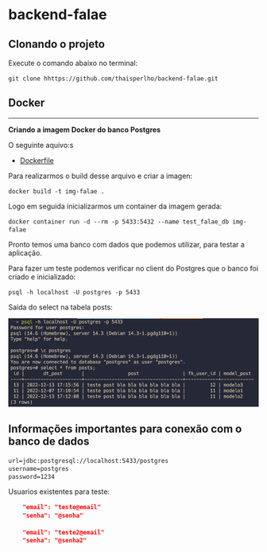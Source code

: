 # backend-falae
## Clonando o projeto

Execute o comando abaixo no terminal:

```
git clone hhttps://github.com/thaisperlho/backend-falae.git
```
## Docker
---

__Criando a imagem Docker do banco Postgres__

O seguinte aquivo:s
- [Dockerfile](Dockerfile)

Para realizarmos o build desse arquivo e criar a imagen:

```
docker build -t img-falae .
```

Logo em seguida inicializarmos um container da imagem gerada:

```
docker container run -d --rm -p 5433:5432 --name test_falae_db img-falae
```

Pronto temos uma banco com dados que podemos utilizar, para testar a aplicação.

Para fazer um teste podemos verificar no client do Postgres que o banco foi criado e inicializado:

```
psql -h localhost -U postgres -p 5433  
```
Saída do select na tabela posts:

![Icon-app](print-teste-bd.png)

## __Informações importantes para conexão com o banco de dados__

```
url=jdbc:postgresql://localhost:5433/postgres
username=postgres
password=1234
```


Usuarios existentes para teste:

```json
    "email": "teste@email"
    "senha": "@senha"

    "email": "teste2@email"
    "senha": "@senha2"
```






